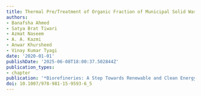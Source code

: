```yaml
---
title: Thermal Pre/Treatment of Organic Fraction of Municipal Solid Waste
authors:
- Banafsha Ahmed
- Satya Brat Tiwari
- Azmat Naseem
- A. A. Kazmi
- Anwar Khursheed
- Vinay Kumar Tyagi
date: '2020-01-01'
publishDate: '2025-06-08T18:00:37.502844Z'
publication_types:
- chapter
publication: '*Biorefineries: A Step Towards Renewable and Clean Energy*'
doi: 10.1007/978-981-15-9593-6_5
---
```

